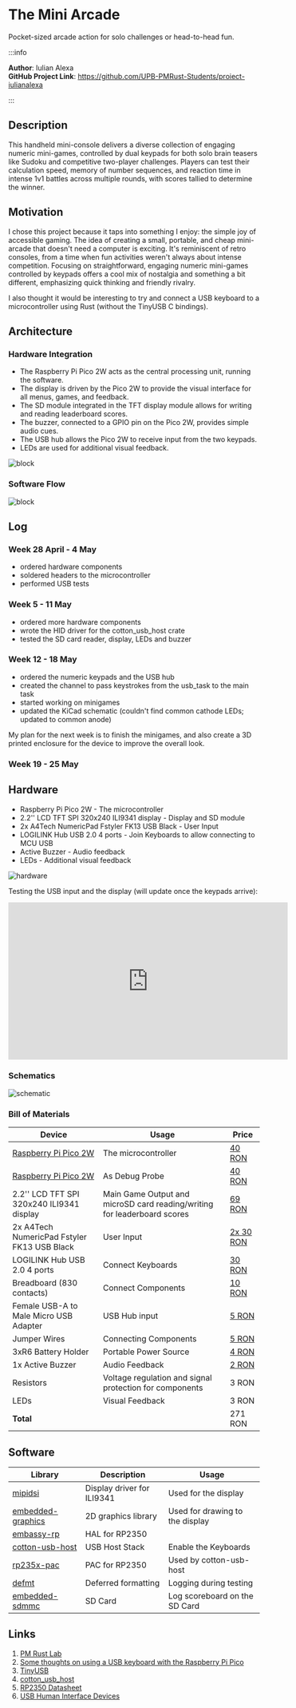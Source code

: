 # The Mini Arcade
Pocket-sized arcade action for solo challenges or head-to-head fun.

:::info 

**Author**: Iulian Alexa \
**GitHub Project Link**: https://github.com/UPB-PMRust-Students/proiect-iulianalexa

:::

## Description

This handheld mini-console delivers a diverse collection of engaging numeric mini-games, controlled by dual keypads for both solo brain teasers like Sudoku and competitive two-player challenges. Players can test their calculation speed, memory of number sequences, and reaction time in intense 1v1 battles across multiple rounds, with scores tallied to determine the winner.

## Motivation

I chose this project because it taps into something I enjoy: the simple joy of accessible gaming. The idea of creating a small, portable, and cheap mini-arcade that doesn't need a computer is exciting. It's reminiscent of retro consoles, from a time when fun activities weren't always about intense competition. Focusing on straightforward, engaging numeric mini-games controlled by keypads offers a cool mix of nostalgia and something a bit different, emphasizing quick thinking and friendly rivalry.

I also thought it would be interesting to try and connect a USB keyboard to a microcontroller using Rust (without the TinyUSB C bindings).

## Architecture 

### Hardware Integration

- The Raspberry Pi Pico 2W acts as the central processing unit, running the software.
- The display is driven by the Pico 2W to provide the visual interface for all menus, games, and feedback.
- The SD module integrated in the TFT display module allows for writing and reading leaderboard scores.
- The buzzer, connected to a GPIO pin on the Pico 2W, provides simple audio cues.
- The USB hub allows the Pico 2W to receive input from the two keypads.
- LEDs are used for additional visual feedback.

![block](./diagram.svg)

### Software Flow

![block](./flow.svg)

## Log

### Week 28 April - 4 May

- ordered hardware components
- soldered headers to the microcontroller
- performed USB tests

### Week 5 - 11 May

- ordered more hardware components
- wrote the HID driver for the cotton\_usb\_host crate
- tested the SD card reader, display, LEDs and buzzer

### Week 12 - 18 May

- ordered the numeric keypads and the USB hub
- created the channel to pass keystrokes from the usb_task to the main task
- started working on minigames
- updated the KiCad schematic (couldn't find common cathode LEDs; updated to common anode)

My plan for the next week is to finish the minigames, and also create a 3D printed enclosure for the device to improve the overall look.

### Week 19 - 25 May

## Hardware

- Raspberry Pi Pico 2W - The microcontroller
- 2.2'' LCD TFT SPI 320x240 ILI9341 display - Display and SD module
- 2x A4Tech NumericPad Fstyler FK13 USB Black - User Input
- LOGILINK Hub USB 2.0 4 ports - Join Keyboards to allow connecting to MCU USB
- Active Buzzer - Audio feedback
- LEDs - Additional visual feedback

![hardware](./hardware.webp)

Testing the USB input and the display (will update once the keypads arrive):

<iframe width="560" height="315" src="https://www.youtube.com/embed/ZnOTKcUffeg?si=e8z89CIGbP-maL7r" title="YouTube video player" frameborder="0" allow="accelerometer; autoplay; clipboard-write; encrypted-media; gyroscope; picture-in-picture; web-share" referrerpolicy="strict-origin-when-cross-origin" allowfullscreen></iframe>

### Schematics

![schematic](./schematic.svg) 

### Bill of Materials

| Device | Usage | Price |
|--------|--------|-------|
| [Raspberry Pi Pico 2W](https://www.raspberrypi.com/documentation/microcontrollers/raspberry-pi-pico.html) | The microcontroller | [40 RON](https://www.optimusdigital.ro/en/raspberry-pi-boards/13327-raspberry-pi-pico-2-w.html) |
| [Raspberry Pi Pico 2W](https://www.raspberrypi.com/documentation/microcontrollers/raspberry-pi-pico.html) | As Debug Probe | [40 RON](https://www.optimusdigital.ro/en/raspberry-pi-boards/13327-raspberry-pi-pico-2-w.html) |
| 2.2'' LCD TFT SPI 320x240 ILI9341 display | Main Game Output and microSD card reading/writing for leaderboard scores | [69 RON](https://electronicgadgets.ro/ecran-display-lcd-tft/200-ecran-22-lcd-tft-spi.html) |
| 2x A4Tech NumericPad Fstyler FK13 USB Black | User Input | [2x 30 RON](https://www.badabum.ro/tastaturi/a4tech/174951-a4tech-numericpad-fstyler-fk13-usb-black/) |
| LOGILINK Hub USB 2.0 4 ports | Connect Keyboards | [30 RON](https://www.badabum.ro/diverse-it/logilink/66020-hub-usb-2-0-4-porturi/) |
| Breadboard (830 contacts) | Connect Components | [10 RON](https://www.optimusdigital.ro/ro/prototipare-breadboard-uri/8-breadboard-830-points.html)
| Female USB-A to Male Micro USB Adapter | USB Hub input | [5 RON](https://www.optimusdigital.ro/ro/raspberry-pi-zero/3867-adaptor-usb-mama-la-micro-usb-tata.html) |
| Jumper Wires | Connecting Components | [5 RON](https://www.optimusdigital.ro/ro/fire-fire-mufate/884-set-fire-tata-tata-40p-10-cm.html) |
| 3xR6 Battery Holder | Portable Power Source | [4 RON](https://www.optimusdigital.ro/ro/suporturi-de-baterii/1090-suport-baterii-3-x-r6.html) |
| 1x Active Buzzer | Audio Feedback | [2 RON](https://www.optimusdigital.ro/ro/audio-buzzere/633-buzzer-activ-de-5-v.html) |
| Resistors | Voltage regulation and signal protection for components | 3 RON |
| LEDs | Visual Feedback | 3 RON |
| **Total** | | 271 RON |

## Software

| Library | Description | Usage |
|---------|-------------|-------|
| [mipidsi](https://github.com/almindor/mipidsi) | Display driver for ILI9341 | Used for the display |
| [embedded-graphics](https://github.com/embedded-graphics/embedded-graphics) | 2D graphics library | Used for drawing to the display |
| [embassy-rp](https://github.com/embassy-rs/embassy) | HAL for RP2350 | |
| [cotton-usb-host](https://github.com/pdh11/cotton/tree/main) | USB Host Stack | Enable the Keyboards |
| [rp235x-pac](https://github.com/rp-rs/rp235x-pac) | PAC for RP2350 | Used by cotton-usb-host |
| [defmt](https://github.com/knurling-rs/defmt) | Deferred formatting | Logging during testing |
| [embedded-sdmmc](https://github.com/rust-embedded-community/embedded-sdmmc-rs) | SD Card | Log scoreboard on the SD Card |
## Links

1. [PM Rust Lab](https://pmrust.pages.upb.ro/docs/acs_cc/category/lab)
2. [Some thoughts on using a USB keyboard with the Raspberry Pi Pico](https://kevinboone.me/pico_usb_kbd_lcd.html)
3. [TinyUSB](https://docs.tinyusb.org/en/latest/reference/getting_started.html)
4. [cotton_usb_host](https://docs.rs/cotton-usb-host/latest/cotton_usb_host/)
5. [RP2350 Datasheet](https://datasheets.raspberrypi.com/rp2350/rp2350-datasheet.pdf)
6. [USB Human Interface Devices](https://wiki.osdev.org/USB_Human_Interface_Devices)
